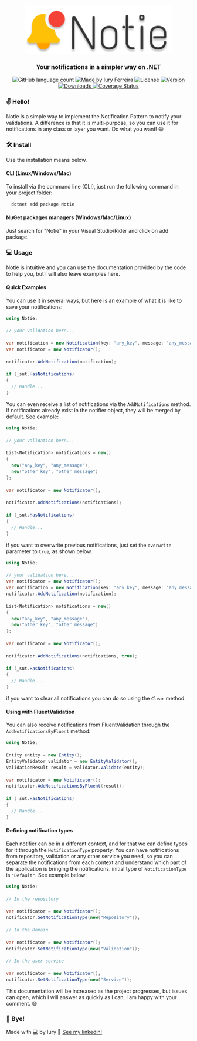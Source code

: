 <p align="center">
  <img alt="Notie" title="Notie" src=".github/assets/logo.png" width="400px" />
</p>
<h3 align="center">
    Your notifications in a simpler way on .NET
</h3>

<p align="center">
  <img alt="GitHub language count" src="https://img.shields.io/badge/language-1-blue">

  <a href="">
    <img alt="Made by Iury Ferreira" src="https://img.shields.io/badge/made%20by-Iury%20Ferreira-blue">
  </a>

  <img alt="License" src="https://img.shields.io/badge/license-MIT-blue">

  <a href="https://nuget.org/packages/Notie">
    <img alt="Version" src="https://img.shields.io/nuget/v/notie">
  </a>

<a href="">
    <img alt="Downloads" src="https://img.shields.io/nuget/dt/notie">
 </a>
 
<a href='https://coveralls.io/github/iuryferreira/notie?branch=main'>
  <img src='https://coveralls.io/repos/github/iuryferreira/notie/badge.svg?branch=main' alt='Coverage Status'/>
</a>

### ✌ Hello!

Notie is a simple way to implement the Notification Pattern to notify your validations. A difference is that it is multi-purpose, so you can use it for notifications in any class or layer you want. Do what you want! 😄

### 🛠 Install

Use the installation means below.

#### CLI (Linux/Windows/Mac)

To install via the command line (CLI), just run the following command in your project folder:

```bash
  dotnet add package Notie
```

#### NuGet packages managers (Windows/Mac/Linux)

Just search for "Notie" in your Visual Studio/Rider and click on add package.

### 💻 Usage

Notie is intuitive and you can use the documentation provided by the code to help you, but I will also leave examples here.

#### Quick Examples

You can use it in several ways, but here is an example of what it is like to save your notifications:

```csharp
using Notie;

// your validation here...

var notification = new Notification(key: "any_key", message: "any_message");
var notificator = new Notificator();

notificator.AddNotification(notification);

if (_sut.HasNotifications)
{
  // Handle...
}

```

You can even receive a list of notifications via the `AddNotifications` method. If notifications already exist in the notifier object, they will be merged by default. See example:

```csharp
using Notie;

// your validation here...

List<Notification> notifications = new()
{
  new("any_key", "any_message"),
  new("other_key", "other_message")
};

var notificator = new Notificator();

notificator.AddNotifications(notifications);

if (_sut.HasNotifications)
{
  // Handle...
}

```

if you want to overwrite previous notifications, just set the `overwrite` parameter to `true`, as shown below.

```csharp
using Notie;

// your validation here...
var notificator = new Notificator();
var notification = new Notification(key: "any_key", message: "any_message");
notificator.AddNotification(notification);

List<Notification> notifications = new()
{
  new("any_key", "any_message"),
  new("other_key", "other_message")
};

var notificator = new Notificator();

notificator.AddNotifications(notifications, true);

if (_sut.HasNotifications)
{
  // Handle...
}

```

if you want to clear all notifications you can do so using the `Clear` method.

#### Using with FluentValidation

You can also receive notifications from FluentValidation through the `AddNotificationsByFluent` method:

```csharp
using Notie;

Entity entity = new Entity();
EntityValidator validator = new EntityValidator();
ValidationResult result = validator.Validate(entity);

var notificator = new Notificator();
notificator.AddNotificationsByFluent(result);

if (_sut.HasNotifications)
{
  // Handle...
}
```

#### Defining notification types

Each notifier can be in a different context, and for that we can define types for it through the `NotificationType` property. You can have notifications from repository, validation or any other service you need, so you can separate the notifications from each context and understand which part of the application is bringing the notifications. initial type of `NotificationType` is `"Default"`. See example below:

```csharp
using Notie;

// In the repository

var notificator = new Notificator();
notificator.SetNotificationType(new("Repository"));

// In the Domain

var notificator = new Notificator();
notificator.SetNotificationType(new("Validation"));

// In the user service

var notificator = new Notificator();
notificator.SetNotificationType(new("Service"));

```

This documentation will be increased as the project progresses, but issues can open, which I will answer as quickly as I can, I am happy with your comment. 😄

### 👋 Bye!

Made with 💻 by Iury :wave: [See my linkedin!](https://www.linkedin.com/in/iury-ferreira-68ba35130/)
